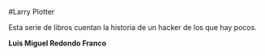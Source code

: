#Larry Plotter

Esta serie de libros cuentan la historia de un hacker de los que hay pocos.

**Luis Miguel Redondo Franco**
